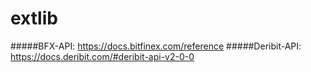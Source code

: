 # extlib

#####BFX-API: https://docs.bitfinex.com/reference
#####Deribit-API: https://docs.deribit.com/#deribit-api-v2-0-0
